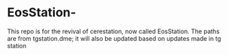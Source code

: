 # EosStation-

This repo is for the revival of cerestation, now called EosStation. 
The paths are from tgstation.dme; it will also be updated based on updates made in tg station
